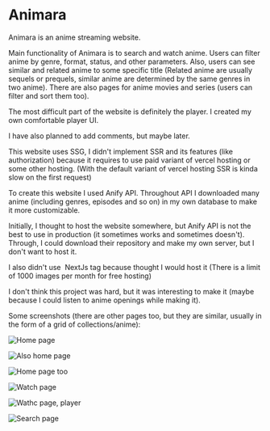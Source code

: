 # Animara

Animara is an anime streaming website.

Main functionality of Animara is to search and watch anime. Users can filter anime by genre, format, status, and other parameters.
Also, users can see similar and related anime to some specific title (Related anime are usually sequels or prequels, similar anime are determined by the same genres in two anime). There are also pages for anime movies and series (users can filter and sort them too).

The most difficult part of the website is definitely the player. I created my own comfortable player UI.

I have also planned to add comments, but maybe later.

This website uses SSG, I didn't implement SSR and its features (like authorization) because it requires to use paid variant of vercel hosting or some other hosting. (With the default variant of vercel hosting SSR is kinda slow on the first request)

To create this website I used Anify API. Throughout API I downloaded many anime (including genres, episodes and so on) in my own database to make it more customizable.

Initially, I thought to host the website somewhere, but Anify API is not the best to use in production (it sometimes works and sometimes doesn't). Through, I could download their repository and make my own server, but I don't want to host it.

I also didn't use <Image/> NextJs tag because thought I would host it (There is a limit of 1000 images per month for free hosting)

I don't think this project was hard, but it was interesting to make it (maybe because I could listen to anime openings while making it).

Some screenshots (there are other pages too, but they are similar, usually in the form of a grid of collections/anime):

![Home page](https://github.com/GeorgeShvab/Animara/assets/62070431/b5724234-06e0-4165-a3d7-6ff08f335f05)

![Also home page](https://github.com/GeorgeShvab/Animara/assets/62070431/da014758-38d6-45d9-a75f-dd574b8bef34)

![Home page too](https://github.com/GeorgeShvab/Animara/assets/62070431/9a5dbfe8-a938-401d-9929-69762752812e)

![Watch page](https://github.com/GeorgeShvab/Animara/assets/62070431/3718a055-0d03-4a7d-a6c2-8cd6f0591fc3)

![Wathc page, player](https://github.com/GeorgeShvab/Animara/assets/62070431/bf791cb4-7f2d-44b2-b717-6348e387e64f)

![Search page](https://github.com/GeorgeShvab/Animara/assets/62070431/307f96e4-5bbc-41c4-8e3d-e3767d9135dc)






